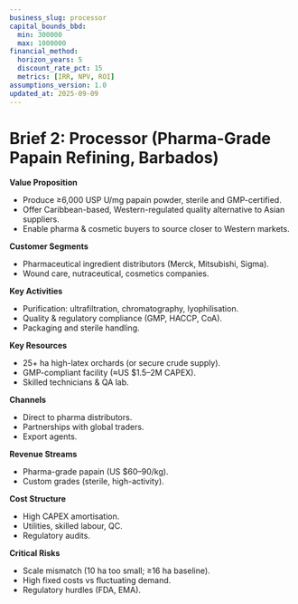 ```yaml
---
business_slug: processor
capital_bounds_bbd:
  min: 300000
  max: 1000000
financial_method:
  horizon_years: 5
  discount_rate_pct: 15
  metrics: [IRR, NPV, ROI]
assumptions_version: 1.0
updated_at: 2025-09-09
---
```


# **Brief 2: Processor (Pharma-Grade Papain Refining, Barbados)**

**Value Proposition**

* Produce ≥6,000 USP U/mg papain powder, sterile and GMP-certified.  
* Offer Caribbean-based, Western-regulated quality alternative to Asian suppliers.  
* Enable pharma & cosmetic buyers to source closer to Western markets.

**Customer Segments**

* Pharmaceutical ingredient distributors (Merck, Mitsubishi, Sigma).  
* Wound care, nutraceutical, cosmetics companies.

**Key Activities**

* Purification: ultrafiltration, chromatography, lyophilisation.  
* Quality & regulatory compliance (GMP, HACCP, CoA).  
* Packaging and sterile handling.

**Key Resources**

* 25+ ha high-latex orchards (or secure crude supply).  
* GMP-compliant facility (≈US $1.5–2M CAPEX).  
* Skilled technicians & QA lab.

**Channels**

* Direct to pharma distributors.  
* Partnerships with global traders.  
* Export agents.

**Revenue Streams**

* Pharma-grade papain (US $60–90/kg).  
* Custom grades (sterile, high-activity).

**Cost Structure**

* High CAPEX amortisation.  
* Utilities, skilled labour, QC.  
* Regulatory audits.

**Critical Risks**

* Scale mismatch (10 ha too small; ≥16 ha baseline).  
* High fixed costs vs fluctuating demand.  
* Regulatory hurdles (FDA, EMA).
